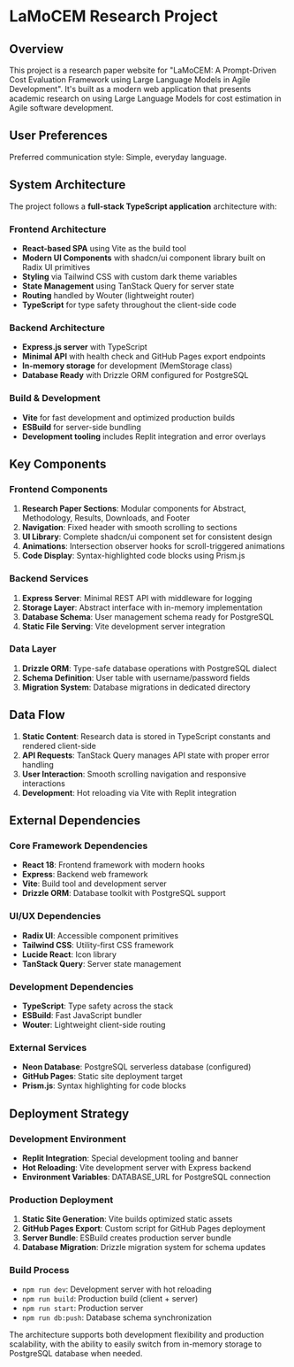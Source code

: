 # LaMoCEM Research Project

## Overview

This project is a research paper website for "LaMoCEM: A Prompt-Driven Cost Evaluation Framework using Large Language Models in Agile Development". It's built as a modern web application that presents academic research on using Large Language Models for cost estimation in Agile software development.

## User Preferences

Preferred communication style: Simple, everyday language.

## System Architecture

The project follows a **full-stack TypeScript application** architecture with:

### Frontend Architecture
- **React-based SPA** using Vite as the build tool
- **Modern UI Components** with shadcn/ui component library built on Radix UI primitives
- **Styling** via Tailwind CSS with custom dark theme variables
- **State Management** using TanStack Query for server state
- **Routing** handled by Wouter (lightweight router)
- **TypeScript** for type safety throughout the client-side code

### Backend Architecture
- **Express.js server** with TypeScript
- **Minimal API** with health check and GitHub Pages export endpoints
- **In-memory storage** for development (MemStorage class)
- **Database Ready** with Drizzle ORM configured for PostgreSQL

### Build & Development
- **Vite** for fast development and optimized production builds
- **ESBuild** for server-side bundling
- **Development tooling** includes Replit integration and error overlays

## Key Components

### Frontend Components
1. **Research Paper Sections**: Modular components for Abstract, Methodology, Results, Downloads, and Footer
2. **Navigation**: Fixed header with smooth scrolling to sections
3. **UI Library**: Complete shadcn/ui component set for consistent design
4. **Animations**: Intersection observer hooks for scroll-triggered animations
5. **Code Display**: Syntax-highlighted code blocks using Prism.js

### Backend Services
1. **Express Server**: Minimal REST API with middleware for logging
2. **Storage Layer**: Abstract interface with in-memory implementation
3. **Database Schema**: User management schema ready for PostgreSQL
4. **Static File Serving**: Vite development server integration

### Data Layer
1. **Drizzle ORM**: Type-safe database operations with PostgreSQL dialect
2. **Schema Definition**: User table with username/password fields
3. **Migration System**: Database migrations in dedicated directory

## Data Flow

1. **Static Content**: Research data is stored in TypeScript constants and rendered client-side
2. **API Requests**: TanStack Query manages API state with proper error handling
3. **User Interaction**: Smooth scrolling navigation and responsive interactions
4. **Development**: Hot reloading via Vite with Replit integration

## External Dependencies

### Core Framework Dependencies
- **React 18**: Frontend framework with modern hooks
- **Express**: Backend web framework
- **Vite**: Build tool and development server
- **Drizzle ORM**: Database toolkit with PostgreSQL support

### UI/UX Dependencies
- **Radix UI**: Accessible component primitives
- **Tailwind CSS**: Utility-first CSS framework
- **Lucide React**: Icon library
- **TanStack Query**: Server state management

### Development Dependencies
- **TypeScript**: Type safety across the stack
- **ESBuild**: Fast JavaScript bundler
- **Wouter**: Lightweight client-side routing

### External Services
- **Neon Database**: PostgreSQL serverless database (configured)
- **GitHub Pages**: Static site deployment target
- **Prism.js**: Syntax highlighting for code blocks

## Deployment Strategy

### Development Environment
- **Replit Integration**: Special development tooling and banner
- **Hot Reloading**: Vite development server with Express backend
- **Environment Variables**: DATABASE_URL for PostgreSQL connection

### Production Deployment
1. **Static Site Generation**: Vite builds optimized static assets
2. **GitHub Pages Export**: Custom script for GitHub Pages deployment
3. **Server Bundle**: ESBuild creates production server bundle
4. **Database Migration**: Drizzle migration system for schema updates

### Build Process
- `npm run dev`: Development server with hot reloading
- `npm run build`: Production build (client + server)
- `npm run start`: Production server
- `npm run db:push`: Database schema synchronization

The architecture supports both development flexibility and production scalability, with the ability to easily switch from in-memory storage to PostgreSQL database when needed.
